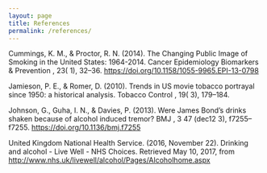 ```yaml
---
layout: page
title: References
permalink: /references/
---
```

Cummings, K. M., & Proctor, R. N. (2014). The Changing Public Image of Smoking in the United States: 1964-2014.  Cancer Epidemiology Biomarkers & Prevention ,  23(  1), 32–36. https://doi.org/10.1158/1055-9965.EPI-13-0798

Jamieson, P. E., & Romer, D. (2010). Trends in US movie tobacco portrayal since 1950: a historical analysis.  Tobacco Control ,  19(  3), 179–184.

Johnson, G., Guha, I. N., & Davies, P. (2013). Were James Bond’s drinks shaken because of alcohol induced tremor?  BMJ , 3  47 (dec12 3), f7255–f7255. https://doi.org/10.1136/bmj.f7255

United Kingdom National Health Service. (2016, November 22). Drinking and alcohol - Live Well - NHS Choices. Retrieved May 10, 2017, from http://www.nhs.uk/livewell/alcohol/Pages/Alcoholhome.aspx
